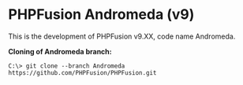 # PHPFusion Andromeda (v9)

This is the development of PHPFusion v9.XX, code name Andromeda.

**Cloning of Andromeda branch:**
```
C:\> git clone --branch Andromeda https://github.com/PHPFusion/PHPFusion.git
```
